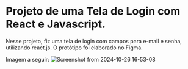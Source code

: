 # Projeto de uma Tela de Login com React e Javascript.
Nesse projeto, fiz uma tela de login com campos para e-mail e senha, utilizando react.js. O protótipo foi elaborado no Figma.

Imagem a seguir:
![Screenshot from 2024-10-26 16-53-08](https://github.com/user-attachments/assets/bc74a4db-a54a-4e19-a3b1-b5e0a0cb147f)
